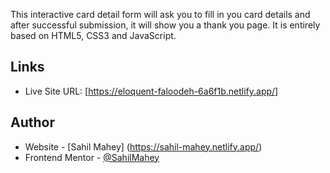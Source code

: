 This interactive card detail form will ask you to fill in you card details and after successful submission, it will show you a thank you page. It is entirely based on HTML5, CSS3 and JavaScript.

## Links
- Live Site URL: [https://eloquent-faloodeh-6a6f1b.netlify.app/]

## Author

- Website - [Sahil Mahey] (https://sahil-mahey.netlify.app/)
- Frontend Mentor - [@SahilMahey](https://www.frontendmentor.io/profile/SahilMahey)

